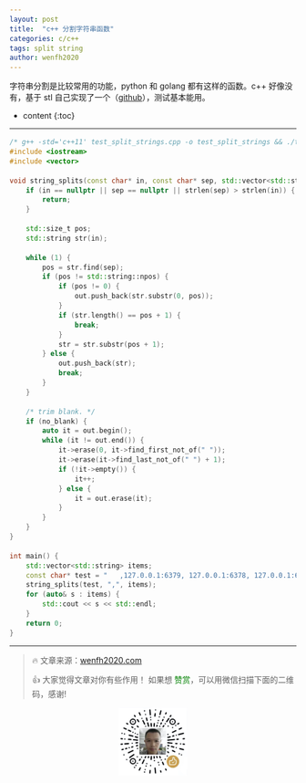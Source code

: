 ```yaml
---
layout: post
title:  "c++ 分割字符串函数"
categories: c/c++
tags: split string
author: wenfh2020
---
```


字符串分割是比较常用的功能，python 和 golang 都有这样的函数。c++ 好像没有，基于 stl 自己实现了一个（[github](https://github.com/wenfh2020/c_test/blob/master/normal/test_split_strings.cpp)），测试基本能用。



* content
{:toc}

---

```c++
/* g++ -std='c++11' test_split_strings.cpp -o test_split_strings && ./test_split_strings */
#include <iostream>
#include <vector>

void string_splits(const char* in, const char* sep, std::vector<std::string>& out, bool no_blank = true) {
    if (in == nullptr || sep == nullptr || strlen(sep) > strlen(in)) {
        return;
    }

    std::size_t pos;
    std::string str(in);

    while (1) {
        pos = str.find(sep);
        if (pos != std::string::npos) {
            if (pos != 0) {
                out.push_back(str.substr(0, pos));
            }
            if (str.length() == pos + 1) {
                break;
            }
            str = str.substr(pos + 1);
        } else {
            out.push_back(str);
            break;
        }
    }

    /* trim blank. */
    if (no_blank) {
        auto it = out.begin();
        while (it != out.end()) {
            it->erase(0, it->find_first_not_of(" "));
            it->erase(it->find_last_not_of(" ") + 1);
            if (!it->empty()) {
                it++;
            } else {
                it = out.erase(it);
            }
        }
    }
}

int main() {
    std::vector<std::string> items;
    const char* test = "   ,127.0.0.1:6379, 127.0.0.1:6378, 127.0.0.1:6377, ";
    string_splits(test, ",", items);
    for (auto& s : items) {
        std::cout << s << std::endl;
    }
    return 0;
}
```

---

> 🔥 文章来源：[wenfh2020.com](https://wenfh2020.com/2020/08/04/get-local-time/)
>
> 👍 大家觉得文章对你有些作用！ 如果想 <font color=green>赞赏</font>，可以用微信扫描下面的二维码，感谢!
<div align=center><img src="/images/2020-08-06-15-49-47.png" width="120"/></div>
